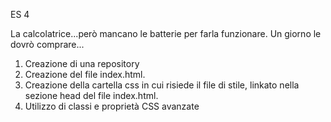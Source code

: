 ES 4

La calcolatrice...però mancano le batterie per farla funzionare.
Un giorno le dovrò comprare...

1. Creazione di una repository
2. Creazione del file index.html.
3. Creazione della cartella css in cui risiede il file di stile, linkato nella sezione head del file index.html.
4. Utilizzo di classi e proprietà CSS avanzate